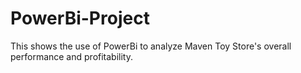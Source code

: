 # PowerBi-Project
This shows the use of PowerBi to analyze Maven Toy Store's overall performance and profitability.
